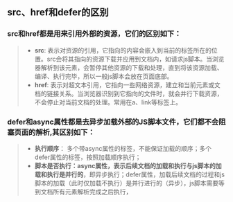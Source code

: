 ## src、href和defer的区别

### src和href都是**用来引用外部的资源**，它们的区别如下：
>
>- **src**: 表示对资源的引用，它指向的内容会嵌入到当前的标签所在的位置。src会将其指向的资源下载并应用到文档内，如请求js脚本。当浏览器解析到该元素，会暂停其他资源的下载和处理，直到将该资源加载、编译、执行完毕，所以一般js脚本会放在页面底部。
>- **href**: 表示对超文本引用，它指向一些网络资源，建立和当前元素或文档的链接关系。当浏览器识别到它指向的文件时，就会并行下载资源，不会停止对当前文档的处理。常用在a、link等标签上。

### defer和async属性都是去异步加载外部的JS脚本文件，它们都不会阻塞页面的解析,其区别如下：

>- **执行顺序**： 多个带async属性的标签，不能保证加载的顺序；多个defer属性的标签，按照加载顺序执行；
>- **脚本是否执行：async属性，表示后续文档的加载和执行与js脚本的加载和执行是并行的**，即异步执行；defer属性，加载后续文档的过程和js脚本的加载（此时仅加载不执行）是并行进行的（异步），js脚本需要等到文档所有元素解析完成之后执行， 